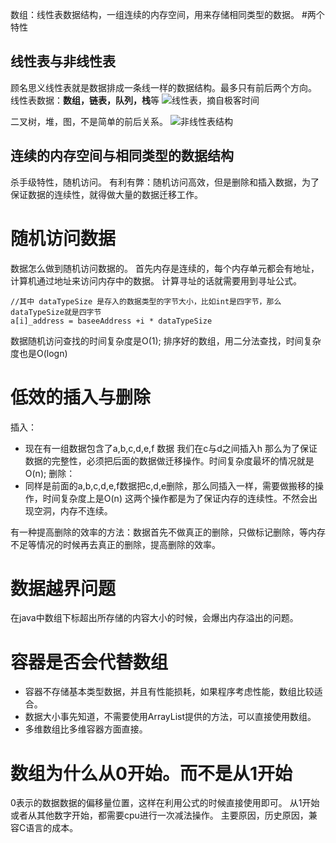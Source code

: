 数组：线性表数据结构，一组连续的内存空间，用来存储相同类型的数据。
#两个特性
## 线性表与非线性表
顾名思义线性表就是数据排成一条线一样的数据结构。最多只有前后两个方向。
线性表数据：**数组，链表，队列，栈**等
![线性表，摘自极客时间](https://upload-images.jianshu.io/upload_images/4237685-4befc7815e003743.png?imageMogr2/auto-orient/strip%7CimageView2/2/w/1240)

二叉树，堆，图，不是简单的前后关系。
![非线性表结构](https://upload-images.jianshu.io/upload_images/4237685-ca13acf7de65dc87.png?imageMogr2/auto-orient/strip%7CimageView2/2/w/1240)

## 连续的内存空间与相同类型的数据结构
杀手级特性，随机访问。
有利有弊：随机访问高效，但是删除和插入数据，为了保证数据的连续性，就得做大量的数据迁移工作。

# 随机访问数据
数据怎么做到随机访问数据的。
首先内存是连续的，每个内存单元都会有地址，计算机通过地址来访问内存中的数据。
计算寻址的话就需要用到寻址公式。
```
//其中 dataTypeSize 是存入的数据类型的字节大小，比如int是四字节，那么dataTypeSize就是四字节
a[i]_address = baseeAddress +i * dataTypeSize
```
数据随机访问查找的时间复杂度是O(1);
排序好的数组，用二分法查找，时间复杂度也是O(logn)

# 低效的插入与删除
插入：
- 现在有一组数据包含了a,b,c,d,e,f 数据 我们在c与d之间插入h 那么为了保证数据的完整性，必须把后面的数据做迁移操作。时间复杂度最坏的情况就是O(n);
删除：
- 同样是前面的a,b,c,d,e,f数据把c,d,e删除，那么同插入一样，需要做搬移的操作，时间复杂度上是O(n)
这两个操作都是为了保证内存的连续性。不然会出现空洞，内存不连续。

有一种提高删除的效率的方法：数据首先不做真正的删除，只做标记删除，等内存不足等情况的时候再去真正的删除，提高删除的效率。

# 数据越界问题
在java中数组下标超出所存储的内容大小的时候，会爆出内存溢出的问题。

# 容器是否会代替数组
- 容器不存储基本类型数据，并且有性能损耗，如果程序考虑性能，数组比较适合。
- 数据大小事先知道，不需要使用ArrayList提供的方法，可以直接使用数组。
- 多维数组比多维容器方面直接。

# 数组为什么从0开始。而不是从1开始
0表示的数据数据的偏移量位置，这样在利用公式的时候直接使用即可。
从1开始或者从其他数字开始，都需要cpu进行一次减法操作。
主要原因，历史原因，兼容C语言的成本。


